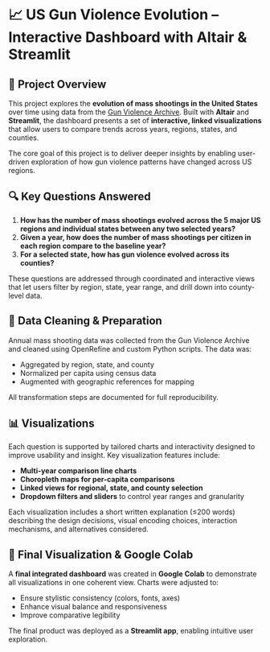 # 📈 US Gun Violence Evolution – Interactive Dashboard with Altair & Streamlit

## 🧠 Project Overview

This project explores the **evolution of mass shootings in the United States** over time using data from the [Gun Violence Archive](https://www.gunviolencearchive.org/reports). Built with **Altair** and **Streamlit**, the dashboard presents a set of **interactive, linked visualizations** that allow users to compare trends across years, regions, states, and counties.

The core goal of this project is to deliver deeper insights by enabling user-driven exploration of how gun violence patterns have changed across US regions.

## 🔍 Key Questions Answered

1. **How has the number of mass shootings evolved across the 5 major US regions and individual states between any two selected years?**
2. **Given a year, how does the number of mass shootings per citizen in each region compare to the baseline year?**
3. **For a selected state, how has gun violence evolved across its counties?**

These questions are addressed through coordinated and interactive views that let users filter by region, state, year range, and drill down into county-level data.

## 🧹 Data Cleaning & Preparation

Annual mass shooting data was collected from the Gun Violence Archive and cleaned using OpenRefine and custom Python scripts. The data was:
- Aggregated by region, state, and county
- Normalized per capita using census data
- Augmented with geographic references for mapping

All transformation steps are documented for full reproducibility.

## 📊 Visualizations

Each question is supported by tailored charts and interactivity designed to improve usability and insight. Key visualization features include:
- **Multi-year comparison line charts**
- **Choropleth maps for per-capita comparisons**
- **Linked views for regional, state, and county selection**
- **Dropdown filters and sliders** to control year ranges and granularity

Each visualization includes a short written explanation (≤200 words) describing the design decisions, visual encoding choices, interaction mechanisms, and alternatives considered.

## 🧩 Final Visualization & Google Colab

A **final integrated dashboard** was created in **Google Colab** to demonstrate all visualizations in one coherent view. Charts were adjusted to:
- Ensure stylistic consistency (colors, fonts, axes)
- Enhance visual balance and responsiveness
- Improve comparative legibility

The final product was deployed as a **Streamlit app**, enabling intuitive user exploration.
